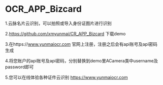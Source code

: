 # OCR_APP_Bizcard

1.云脉名片云识别，可以拍照或导入身份证图片进行识别

2.https://github.com/xmyunmai/CR_APP_Bizcard 下载demo

3.在https://www.yunmaiocr.com 官网上注册，注册之后会有api账号及api密码生成

4.将您账户的api账号及api密码，分别替换到demo里ACamera类中username及password即可

5.您可以在线体验各种证件云识别 https://www.yunmaiocr.com
